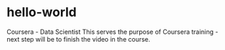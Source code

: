 # hello-world
Coursera - Data Scientist
This serves the purpose of Coursera training - next step will be to finish the video in the course.
